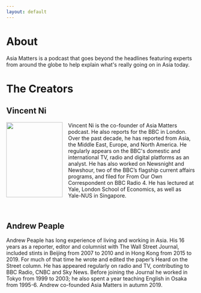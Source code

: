 ```yaml
---
layout: default
---
```


# About

Asia Matters is a podcast that goes beyond the headlines featuring experts from around the globe to help explain what's really going on in Asia today.

# The Creators

## Vincent Ni

<html>
<head>
<style>
img {
  float: left;
}
</style>
</head>
<body>

<p><img src="https://user-images.githubusercontent.com/67763587/94476153-ed17c180-0184-11eb-88b5-9baf0695faf9.png"
 style="width:150px;height:200px;margin-right:15px;">

Vincent Ni is the co-founder of Asia Matters podcast. He also reports for the BBC in London. Over the past decade, he has reported from Asia, the Middle East, Europe, and North America. He regularly appears on the BBC's domestic and international TV, radio and digital platforms as an analyst. He has also worked on Newsnight and Newshour, two of the BBC’s flagship current affairs programs, and filed for From Our Own Correspondent on BBC Radio 4. He has lectured at Yale, London School of Economics, as well as Yale-NUS in Singapore. </p>

</body>
</html>
<br>


## Andrew Peaple

Andrew Peaple has long experience of living and working in Asia. His 16 years as a reporter, editor and columnist with The Wall Street Journal, included stints in Beijing from 2007 to 2010 and in Hong Kong from 2015 to 2019. For much of that time he wrote and edited the paper’s Heard on the Street column. He has appeared regularly on radio and TV, contributing to BBC Radio, CNBC and Sky News. Before joining the Journal he worked in Tokyo from 1999 to 2003; he also spent a year teaching English in Osaka from 1995-6. Andrew co-founded Asia Matters in autumn 2019.
